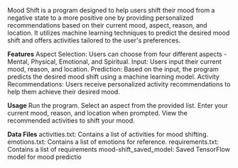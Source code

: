 Mood Shift is a program designed to help users shift their mood from a negative state to a more positive one by providing personalized recommendations based on their current mood, aspect, reason, and location. It utilizes machine learning techniques to predict the desired mood shift and offers activities tailored to the user's preferences.

**Features**
Aspect Selection: Users can choose from four different aspects - Mental, Physical, Emotional, and Spiritual.
Input: Users input their current mood, reason, and location.
Prediction: Based on the input, the program predicts the desired mood shift using a machine learning model.
Activity Recommendations: Users receive personalized activity recommendations to help them achieve their desired mood.

**Usage**
Run the program.
Select an aspect from the provided list.
Enter your current mood, reason, and location when prompted.
View the recommended activities to shift your mood.

**Data Files**
activities.txt: Contains a list of activities for mood shifting.
emotions.txt: Contains a list of emotions for reference.
requirements.txt: Contains a list of requirements
mood-shift_saved_model: Saved TensorFlow model for mood predictio
